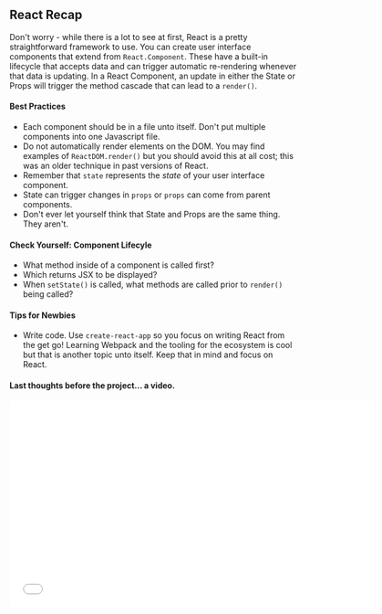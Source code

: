 ## React Recap

Don't worry - while there is a lot to see at first, React is a pretty straightforward framework to use. You can create user interface components that extend from `React.Component`. These have a built-in lifecycle that accepts data and can trigger automatic re-rendering whenever that data is updating. In a React Component, an update in either the State or Props will trigger the method cascade that can lead to a `render()`.

#### Best Practices

- Each component should be in a file unto itself. Don't put multiple components into one Javascript file.
- Do not automatically render elements on the DOM. You may find examples of `ReactDOM.render()` but you should avoid this at all cost; this was an older technique in past versions of React.
- Remember that `state` represents the _state_ of your user interface component.
- State can trigger changes in `props` or `props` can come from parent components.
- Don't ever let yourself think that State and Props are the same thing. They aren't.

#### Check Yourself: Component Lifecyle

- What method inside of a component is called first?
- Which returns JSX to be displayed?
- When `setState()` is called, what methods are called prior to `render()` being called?

#### Tips for Newbies

- Write code. Use `create-react-app` so you focus on writing React from the get go! Learning Webpack and the tooling for the ecosystem is cool but that is another topic unto itself. Keep that in mind and focus on React.

#### Last thoughts before the project... a video.


<iframe src="//fast.wistia.net/embed/iframe/2qrtla3y8a?seo=false" title="Wistia video player" allowtransparency="true" frameborder="0" scrolling="no" class="wistia_embed" name="wistia_embed" allowfullscreen mozallowfullscreen webkitallowfullscreen oallowfullscreen msallowfullscreen width="640" height="360"></iframe>
